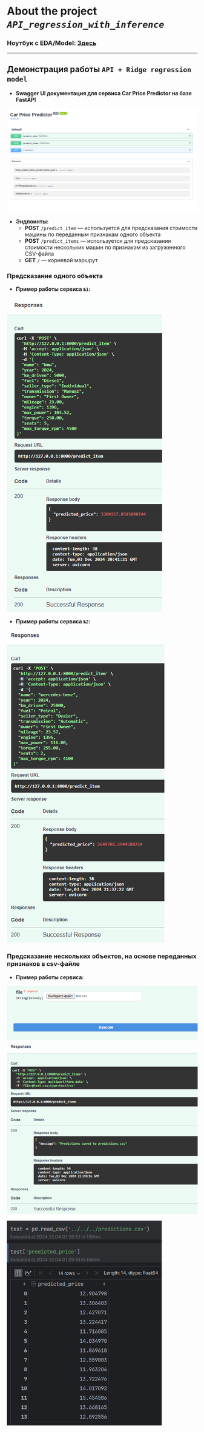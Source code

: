 # About the project ***`API_regression_with_inference`***

### Ноутбук с EDA/Model: [Здесь](src/ml/notebooks/regression_with_inference_pro.ipynb)


-----
## Демонстрация работы `API + Ridge regression model`

- **Swagger UI документация для сервиса Car Price Predictor на базе FastAPI**

![swagger.png](assets/swagger.png)

- **Эндпоинты:**
  - **POST** `/predict_item` — используется для предсказания стоимости машины по переданным признакам одного объекта
  - **POST** `/predict_items` — используется для предсказания стоимости нескольких машин по признакам из загруженного CSV-файла
  - **GET** `/` — корневой маршрут

### Предсказание одного объекта

- **Пример работы сервиса `№1`:**

![img.png](assets/img.png)

- **Пример работы сервиса `№2`:**

![img_1.png](assets/img_1.png)

### Предсказание нескольких объектов, на основе переданных признаков в csv-файле

- **Пример работы сервиса:**

![img_2.png](assets/img_2.png)

![img_3.png](assets/img_3.png)